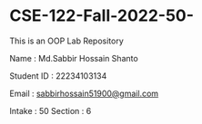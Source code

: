 # CSE-122-Fall-2022-50-
This is an OOP Lab Repository 

Name : Md.Sabbir Hossain Shanto

Student ID : 22234103134

Email : sabbirhossain51900@gmail.com

Intake : 50
Section : 6
